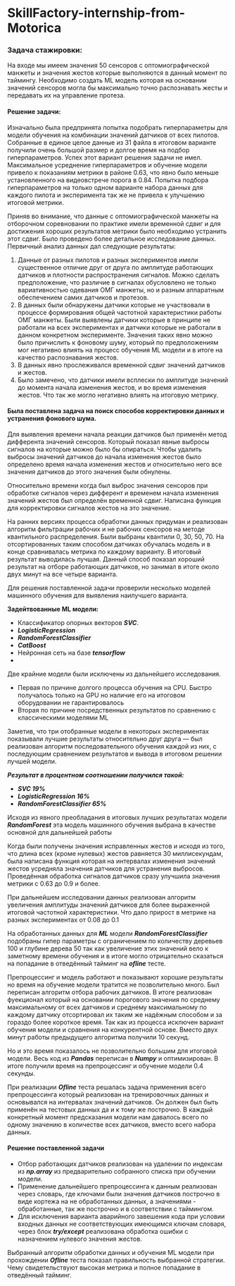 # SkillFactory-internship-from-Motorica
### Задача стажировки:
На входе мы имеем значения 50 сенсоров с оптомиографической манжеты и значения жестов которые выполняются в данный момент по таймингу.
Необходимо создать ML модель которая на основании значений сенсоров могла бы максимально точно распознавать жесты и передавать их на управление протеза.

#### Решение задачи:

Изначально была предпринята попытка подобрать гиперпараметры для модели обучения на комбинации значений датчиков от всех пилотов. Собранные в единое целое данные из 31 файла в итоговом варианте получили очень большой размер и долгое время на подбор гиперпараметров.
Успех этот вариант решения задачи не имел. Максимальное усреднение гиперпараметров и обучение модели привело к показаниям метрики в районе 0.63, что явно было меньше установленного на видеовстрече порога в 0.84.
Попытка подбора гиперпараметров на только одном варианте набора данных для каждого пилота и эксперимента так же не привела к улучшению итоговой метрики.

Приняв во внимание, что данные с оптомиографической манжеты на отборочном соревновании по практике имели временной сдвиг и для достижения хороших результатов метрики было необходимо устранить этот сдвиг. Было проведено более детальное исследование данных. 
Первичный анализ данных дал следующие результаты:
1. Данные от разных пилотов и разных экспериментов имели существенное отличие друг от друга по амплитуде работающих датчиков и плотности распространения сигналов. Можно сделать предположение, что различие в сигналах обусловлено не только вариативностью одевания ОМГ манжеты, но и разным аппаратным обеспечением самих датчиков и протезов.
2. В данных были обнаружены датчики которые не участвовали в процессе формирования общей частотной характеристики работы ОМГ манжеты. Были выявлены датчики которые в принципе не работали на всех экспериментах и датчики которые не работали в данном конкретном эксперименте. Значения таких явно можно было причислить к фоновому шуму, который по предположениям мог негативно влиять на процесс обучения ML модели и в итоге на качество распознавания жестов.
3. В данных явно прослеживался временной сдвиг значений датчиков и жестов.
4. Было замечено, что датчики имели всплески по амплитуде значений до момента начала изменения жестов, и во время изменения жестов. Что так же могло негативно влиять на итоговую метрику.
       
#### Была поставлена задача на поиск способов корректировки данных и устранения фонового шума.
	
Для выявления времени начала реакции датчиков был применён метод дифферента значений сенсоров. Который показал явные выбросы сигналов на которые можно было бы опираться. 
Чтобы удалить выбросы значений датчиков до начала изменения жестов было определено время начала изменения жестов и относительно него все значения датчиков до этого значения были обнулены.
	
Относительно времени когда был выброс значения сенсоров при обработке сигналов через дифферент и временем начала изменения значений жестов был определён временной сдвиг. Написана функция для корректировки сигналов жестов на это значение.

  На ранних версиях процесса обработки данных придуман и реализован  алгоритм фильтрации рабочих и не рабочих сенсоров на методе квантильного распределения. Были выбраны квантили 0, 30, 50, 70. На отсортированных таким способом датчиках обучалась модель и в конце сравнивалась метрика по каждому варианту. В итоговый результат выводилась лучшая. 
Данный способ показал хороший результат на отборе работающих датчиков, но занимал в итоге около двух минут на все четыре варианта.

Для решения поставленной задачи проверили несколько моделей машинного обучения для выявления наилучшего варианта.

**Задейтвованные ML модели:**
* Классификатор опорных векторов ***SVC***.
* ***LogisticRegression***
* ***RandomForestClassifier***
* ***CatBoost***
* Нейронная сеть на базе ***tensorflow***
* 
Две крайние модели были исключены из дальнейшего исследования.
* Первая по причине долгого процесса обучения на CPU. Быстро получалось только на GPU но наличие его на итоговом оборудовании не гарантировалось
* Вторая по причине посредственных результатов по сравнению с классическими моделями ML

Заметив, что три отобранные модели в некоторых экспериментах показывали лучшие результаты относительно друг друга — был реализован алгоритм последовательного обучения каждой из них, с последующим сравнением результатов и вывода в итоговом решении лучшей модели.

***Результат в процентном соотношении получился такой:***

* ***SVC 19%***
* ***LogisticRegression 16%***
* ***RandomForestClassifier 65%***
      
Исходя из явного преобладания в итоговых лучших результатах модели ***RandomForest*** эта модель машинного обучения выбрана в качестве основной для дальнейшей работы
	
Когда были получены значения исправленных жестов и исходя из того, что длина всех (кроме нулевых) жестов равняется 30 миллисекундам, была написана функция которая на интервалах изменения значений жестов усредняла значения датчиков для устранения выбросов.
Проведённая обработка сигналов датчиков сразу улучшила значения метрики с 0.63 до 0.9 и более.

При дальнейшем исследовании данных реализован алгоритм увеличения амплитуды значений датчиков для более выраженной итоговой частотной характеристики. Что дало прирост в метрике на разных экспериментах от 0.08 до 0.1

На обработанных данных для ***ML*** модели ***RandomForestClassifier*** подобраны гипер параметры с ограничением по количеству деревьев 100 и глубине дерева 50 так как увеличение этих значений вело к заметному времени обучения и в итоге могло отрицательно сказаться на попадание в отведённый тайминг на ***ofline*** тесте.

Препроцессинг и модель работают и показывают хорошие результаты но время на обучение модели тратится не позволительно много. Был переписан алгоритм отбора рабочих датчиков. В итоге реализован фуекционал который на основании порогового значения по среднему максимальному от всех датчиков и среднему максимальному по каждому датчику отсортировал их таким же надёжным способом и за гораздо более короткое время. Так как из процесса исключен вариант обучения модели и сравнения на конкурентной основе. Вместо двух минут работы предыдущего алгоритма получили 10 секунд.

Но и это время показалось не позволительно большим для итоговой модели. Весь код из ***Pandas*** переписан в ***Numpy*** и оптимизирован. В итоге получили время на препроцессинг и обучение модели 0.4 секунды.

При реализации ***Ofline*** теста решалась задача применения всего препроцессинга который реализован на тренировочных данных и основывался на интервалах значений датчиков. Он должен был быть применён на тестовых данных да и к тому же построчно. В каждый конкретный момент предсказания модели нам давалось всего по одному значению в количестве всех датчиков, вместо всего набора данных.

#### Решение поставленной задачи
* Отбор работающих датчиков  реализован на удалении по индексам из ***np.array*** из предварительно собранного списка при обучении модели.
* Применение дальнейшего препроцессинга к данным реализован через словарь, где ключами были значения датчиков построчно в виде кортежа на не обработанных данных, а значениями - обработанные, так же построчно и в соответствии с таймингом.
* Для исключения варианта аварийного завешения кода при условии входных данных не соответствующих имеющимся ключам словаря, через блок ***try/except*** реализована обработка ошибки с назначением нулевого значения жестов.

Выбранный алгоритм обработки данных и обучения ML модели при прохождении ***Ofline*** теста показал правильность выбранной стратегии. Чему свидетельствуют высокая метрика и полное попадание в отведённый тайминг.

